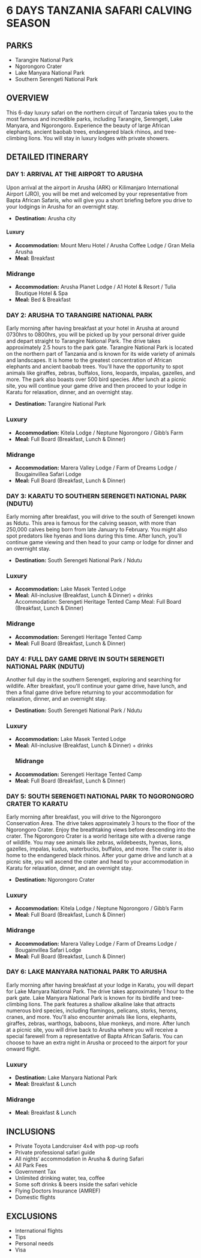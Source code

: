<script lang="ts">
import AccommodationToggle from '../AccommodationToggle.svelte';


</script>

# 6 DAYS TANZANIA SAFARI CALVING SEASON



## PARKS

- Tarangire National Park
- Ngorongoro Crater
- Lake Manyara National Park
- Southern Serengeti National Park

## OVERVIEW

This 6-day luxury safari on the northern circuit of Tanzania takes you to the most famous and incredible parks, including Tarangire, Serengeti, Lake Manyara, and Ngorongoro. Experience the beauty of large African elephants, ancient baobab trees, endangered black rhinos, and tree-climbing lions. You will stay in luxury lodges with private showers.

## DETAILED ITINERARY

### DAY 1: ARRIVAL AT THE AIRPORT TO ARUSHA

Upon arrival at the airport in Arusha (ARK) or Kilimanjaro International Airport (JRO), you will be met and welcomed by your representative from Bapta African Safaris, who will give you a short briefing before you drive to your lodgings in Arusha for an overnight stay.

- **Destination:** Arusha city

#### Luxury

- **Accommodation:** Mount Meru Hotel / Arusha Coffee Lodge / Gran Melia Arusha
- **Meal:** Breakfast

### Midrange

- **Accommodation:** Arusha Planet Lodge / A1 Hotel & Resort / Tulia Boutique Hotel & Spa
- **Meal:** Bed & Breakfast

### DAY 2: ARUSHA TO TARANGIRE NATIONAL PARK

Early morning after having breakfast at your hotel in Arusha at around 0730hrs to 0800hrs, you will be picked up by your personal driver guide and depart straight to Tarangire National Park. The drive takes approximately 2.5 hours to the park gate. Tarangire National Park is located on the northern part of Tanzania and is known for its wide variety of animals and landscapes. It is home to the greatest concentration of African elephants and ancient baobab trees. You'll have the opportunity to spot animals like giraffes, zebras, buffalos, lions, leopards, impalas, gazelles, and more. The park also boasts over 500 bird species. After lunch at a picnic site, you will continue your game drive and then proceed to your lodge in Karatu for relaxation, dinner, and an overnight stay.

- **Destination:** Tarangire National Park

### Luxury

- **Accommodation:** Kitela Lodge / Neptune Ngorongoro / Gibb’s Farm
- **Meal:** Full Board (Breakfast, Lunch & Dinner)

### Midrange

- **Accommodation:** Marera Valley Lodge / Farm of Dreams Lodge / Bougainvillea Safari Lodge
- **Meal:** Full Board (Breakfast, Lunch & Dinner)

### DAY 3: KARATU TO SOUTHERN SERENGETI NATIONAL PARK (NDUTU)

Early morning after breakfast, you will drive to the south of Serengeti known as Ndutu. This area is famous for the calving season, with more than 250,000 calves being born from late January to February. You might also spot predators like hyenas and lions during this time. After lunch, you'll continue game viewing and then head to your camp or lodge for dinner and an overnight stay.

- **Destination:** South Serengeti National Park / Ndutu

### Luxury

- **Accommodation:** Lake Masek Tented Lodge
- **Meal:** All-inclusive (Breakfast, Lunch & Dinner) + drinks
  Accommodation: Serengeti Heritage Tented Camp
  Meal: Full Board (Breakfast, Lunch & Dinner)

### Midrange

- **Accommodation:** Serengeti Heritage Tented Camp
- **Meal:** Full Board (Breakfast, Lunch & Dinner)

### DAY 4: FULL DAY GAME DRIVE IN SOUTH SERENGETI NATIONAL PARK (NDUTU)

Another full day in the southern Serengeti, exploring and searching for wildlife. After breakfast, you'll continue your game drive, have lunch, and then a final game drive before returning to your accommodation for relaxation, dinner, and an overnight stay.

- **Destination:** South Serengeti National Park / Ndutu

### Luxury

- **Accommodation:** Lake Masek Tented Lodge
- **Meal:** All-inclusive (Breakfast, Lunch & Dinner) + drinks
  ### Midrange
- **Accommodation:** Serengeti Heritage Tented Camp
- **Meal:** Full Board (Breakfast, Lunch & Dinner)

### DAY 5: SOUTH SERENGETI NATIONAL PARK TO NGORONGORO CRATER TO KARATU

Early morning after breakfast, you will drive to the Ngorongoro Conservation Area. The drive takes approximately 3 hours to the floor of the Ngorongoro Crater. Enjoy the breathtaking views before descending into the crater. The Ngorongoro Crater is a world heritage site with a diverse range of wildlife. You may see animals like zebras, wildebeests, hyenas, lions, gazelles, impalas, kudus, waterbucks, buffalos, and more. The crater is also home to the endangered black rhinos. After your game drive and lunch at a picnic site, you will ascend the crater and head to your accommodation in Karatu for relaxation, dinner, and an overnight stay.

- **Destination:** Ngorongoro Crater

### Luxury

- **Accommodation:** Kitela Lodge / Neptune Ngorongoro / Gibb’s Farm
- **Meal:** Full Board (Breakfast, Lunch & Dinner)

### Midrange

- **Accommodation:** Marera Valley Lodge / Farm of Dreams Lodge / Bougainvillea Safari Lodge
- **Meal:** Full Board (Breakfast, Lunch & Dinner)

### DAY 6: LAKE MANYARA NATIONAL PARK TO ARUSHA

Early morning after having breakfast at your lodge in Karatu, you will depart for Lake Manyara National Park. The drive takes approximately 1 hour to the park gate. Lake Manyara National Park is known for its birdlife and tree-climbing lions. The park features a shallow alkaline lake that attracts numerous bird species, including flamingos, pelicans, storks, herons, cranes, and more. You'll also encounter animals like lions, elephants, giraffes, zebras, warthogs, baboons, blue monkeys, and more. After lunch at a picnic site, you will drive back to Arusha where you will receive a special farewell from a representative of Bapta African Safaris. You can choose to have an extra night in Arusha or proceed to the airport for your onward flight.

### Luxury

- **Destination:** Lake Manyara National Park
- **Meal:** Breakfast & Lunch

### Midrange

- **Meal:** Breakfast & Lunch

## INCLUSIONS

- Private Toyota Landcruiser 4x4 with pop-up roofs
- Private professional safari guide
- All nights’ accommodation in Arusha & during Safari
- All Park Fees
- Government Tax
- Unlimited drinking water, tea, coffee
- Some soft drinks & beers inside the safari vehicle
- Flying Doctors Insurance (AMREF)
- Domestic flights

## EXCLUSIONS

- International flights
- Tips
- Personal needs
- Visa
